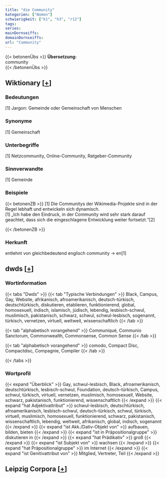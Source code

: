 ```yaml
---
title: "die Community"
kategorien: ["Nomen"]
schwierigkeit: ["k1", "h3", "r12"]
tags:
series:
mainDornseiffs:
domainDornseiffs:
url: "Community"
---
```


{{< betonenÜbs >}}
**Übersetzung:**  
community  
{{< /betonenÜbs >}}

## Wiktionary [[+](https://de.wiktionary.org/wiki/Community)]

### Bedeutungen
[1] Jargon: Gemeinde oder Gemeinschaft von Menschen  

### Synonyme
[1] Gemeinschaft  

### Unterbegriffe
[1] Netzcommunity, Online-Community, Ratgeber-Community  

### Sinnverwandte
[1] Gemeinde  

### Beispiele
{{< betonenZB >}}
[1] Die Communitys der Wikimedia-Projekte sind in der Regel lebhaft und entwickeln sich dynamisch.  
[1] „Ich habe den Eindruck, in der Community wird sehr stark darauf geachtet, dass sich die eingeschlagene Entwicklung weiter fortsetzt.“[2]  

{{< /betonenZB >}}
### Herkunft
entlehnt von gleichbedeutend englisch community → en[1]  



## dwds [[+](https://www.dwds.de/wb/Community)]

### Wortinformation
{{< tabs "Dwds" >}}
{{< tab "Typische Verbindungen" >}}
Black, Campus, Gay, Website, afrikanisch, afroamerikanisch, deutsch-türkisch, deutschtürkisch, diskutieren, etablieren, funktionierend, global, homosexuell, indisch, islamisch, jüdisch, lebendig, lesbisch-schwul, muslimisch, pakistanisch, schwarz, schwul, schwul-lesbisch, sogenannt, türkisch, vernetzen, virtuell, weltweit, wissenschaftlich
{{< /tab >}}

{{< tab "alphabetisch vorangehend" >}}
Communiqué, Communio Sanctorum, Commonwealth, Commonsense, Common Sense
{{< /tab >}}

{{< tab "alphabetisch vorangehend" >}}
comodo, Compact Disc, Compactdisc, Compagnie, Compiler
{{< /tab >}}

{{< /tabs >}}

### Wortprofil
{{< expand "Überblick" >}} Gay, schwul-lesbisch, Black, afroamerikanisch, deutschtürkisch, lesbisch-schwul, Foundation, deutsch-türkisch, Campus, schwul, türkisch, virtuell, vernetzen, muslimisch, homosexuell, Website, schwarz, pakistanisch, funktionierend, wissenschaftlich {{< /expand >}}
{{< expand "hat Adjektivattribut" >}} schwul-lesbisch, deutschtürkisch, afroamerikanisch, lesbisch-schwul, deutsch-türkisch, schwul, türkisch, virtuell, muslimisch, homosexuell, funktionierend, schwarz, pakistanisch, wissenschaftlich, lebendig, weltweit, afrikanisch, global, indisch, sogenannt {{< /expand >}}
{{< expand "ist Akk./Dativ-Objekt von" >}} aufbauen, bilden, bieten {{< /expand >}}
{{< expand "ist in Präpositionalgruppe" >}} diskutieren in {{< /expand >}}
{{< expand "hat Prädikativ" >}} groß {{< /expand >}}
{{< expand "ist Subjekt von" >}} wachsen {{< /expand >}}
{{< expand "hat Präpositionalgruppe" >}} im Internet {{< /expand >}}
{{< expand "ist Genitivattribut von" >}} Mitglied, Vertreter, Teil {{< /expand >}}

## Leipzig Corpora [[+](https://corpora.uni-leipzig.de/en/res?word=Community&corpusId=deu_newscrawl-public_2018)]

